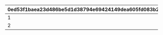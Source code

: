|0ed53f1baea23d486be5d1d38794e69424149dea605fd083b2b5ffeaa3311c14|4f30c530edddafe7cb1b94a576d999549ccc495a8e60041ce602e04e0c1d21c5|4586bb5aa979f4d542bf3c93241d11e0ab76ae96f2d06bbeb3d8b29fcdbca41e|078c229d437162d970a574ff49a6989f46334e185747eaa68825693bc32f6d54|18ba30152a873e5dd6467116c25fdf92f56b67080954a59cdd59b97476f23e2b|ce665663f3aea1b50be725c048e15b1def47792dc3adce91ca521c7dd983c5dc|1dd8e87a0a5256648eaebf32d972755620a565685cedd3648d34fa1c4758aba1|78dc1ed33cd05cf3f7258c06bb2f6d60c46e4428c8ec689676dbcf39699e2c46|438a96832df83ef6f774c39e64218baad3cb5663fc014f56689bf7c56912c7c7|6946766b4d1ba38aacd820d3fbbd341013a6e22322cf878044d31d8df5a3dd51|
| --- | --- | --- | --- | --- | --- | --- | --- | --- | --- |
|1|2023/08/15 15:00:00|240|114|27011|1|2024/02/25 14:59:59|27011|27008|240|
|2|2024/02/25 15:00:00|240|114|27011|1|2025/02/25 14:59:59|27011|27013|240|